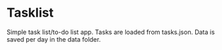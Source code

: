 # Tasklist
 
Simple task list/to-do list app. Tasks are loaded from tasks.json. Data is saved per day in the data folder.
